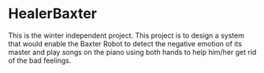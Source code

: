 # HealerBaxter
This is the winter independent project. This project is to design a system that would enable the Baxter Robot to detect the negative emotion of its master and play songs on the piano using both hands to help him/her get rid of the bad feelings.

